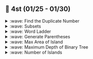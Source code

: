<!--
https://github.com/ikatyang/emoji-cheat-sheet/blob/master/README.md
-->

## :punch: 4st (01/25 - 01/30)

<details><summary> :wave: Find the Duplicate Number  </summary>
<p>
 
- 문제 링크: https://leetcode.com/problems/find-the-duplicate-number/

### :green_book: Find the Duplicate Number 
``` java
class Solution {
    public int findDuplicate(int[] nums) {
        int ret = nums[0];
        int temp;
        while (nums[ret] != ret) {
            temp = nums[ret];
            nums[ret] = ret;
            ret = temp;
        }
        
        return ret;
    }
}
 ```

</p>
</details>



<details><summary> :wave: Subsets </summary>
<p>
 
- 문제 링크: https://leetcode.com/problems/subsets/

### :green_book: Subsets
``` java
class Solution {
    public List<List<Integer>> subsets(int[] nums) {
        List<List<Integer>> ret = new ArrayList<>();
        ret.add(new ArrayList<>());
        for (int i = 0; i < nums.length; i++) {
            backtrack(ret, nums, new ArrayList<>(), i);
        }
        return ret;
    }
    
    void backtrack(List<List<Integer>> ret, int[] nums, List<Integer> array, int i) {
        array.add(nums[i]);
        ret.add(array);
        
        for (int j = i+1; j < nums.length; j++) {
            backtrack(ret, nums, new ArrayList<>(array), j);
        }
    }
}
 ```

</p>
</details>



<details><summary> :wave: Word Ladder </summary>
<p>
 
- 문제 링크: https://leetcode.com/problems/word-ladder

### :green_book: Word Ladder
``` java
class Solution {
    public int ladderLength(String beginWord, String endWord, List<String> wordList) {
        Set<String> wordSet = new HashSet<>(wordList); // 아직 도달하지 못한 단어 set
        Set<String> reachedSet = new HashSet<>();      // 특정 레벨에 도달했을 때 변환된 단어 set
        
        // 초기화
        reachedSet.add(beginWord);
        wordSet.remove(beginWord);
        int level = 1;
        
        // reachedSet에 원소가 있다는 것의 의미: level n에서 level n+1로 변환될 수 있는 단어가 있다.
        while (!reachedSet.isEmpty()) {
            Set<String> reachedNextSet = new HashSet<>();
            /*
            현재 레벨에 존재하는 reachedSet의 단어들의 각 문자 요소들을 모두 변경해보며 
            아직 방문하지 않은 단어인지 체크한다. 만약 아직 방문하지 않은 단어라면 다음 레벨에 들어갈
            reachedSet의 요소로 넣어준다. 이후 변환 가능한 단어가 정답이라면? 정답(현재 레벨+1)을 반환
            */
            for (String r : reachedSet) {
                for (int i = 0; i < r.length(); i++) {  
                    char[] rarray = r.toCharArray();
                    for (char c = 'a'; c <= 'z'; c++) {
                        rarray[i] = c;
                        String newString = new String(rarray);
                        if (wordSet.remove(newString)) {     // 만약 아직 방문하지 않은 단어라면
                            reachedNextSet.add(newString);   // 다음 레벨에 들어갈 reachedSet의 요소로 넣어줌
                            if (endWord.equals(newString)) { // 만약 정답이라면
                                return level+1;              // 정답 (가장 짧은 변환 시퀀스 수) 
                            }
                        }
                    }
                    
                }
                
            }
            reachedSet = reachedNextSet;
            level++;
        }
        return 0;        
    }
}
 ```

</p>
</details>



<details><summary> :wave: Generate Parentheses </summary>
<p>
 
- 문제 링크: https://leetcode.com/problems/generate-parentheses

### :green_book: Generate Parentheses
``` java
import java.util.List;

class Solution {
    public List<String> generateParenthesis(int n) {
        List<String> ret = new ArrayList<>();
        backtrack(ret, "", n, 0, 0);
        return ret;
    }
    
    void backtrack(final List<String> ret, final String parentheses, final int n, final int openCnt, final int closeCnt) {
        if (openCnt > n) return;
        if (closeCnt > openCnt) return;
        if (openCnt == n && openCnt == closeCnt) {
            ret.add(parentheses);
            return;
        }            

        backtrack(ret, parentheses+"(", n, openCnt+1, closeCnt);
        backtrack(ret, parentheses+")", n, openCnt, closeCnt+1);
    }
}
 ```

</p>
</details>



<details><summary> :wave: Max Area of Island </summary>
<p>
 
- 문제 링크: https://leetcode.com/problems/max-area-of-island/

### :green_book: Max Area of Island
``` java
import java.util.Queue;
import java.util.LinkedList;

class Solution {
    
    public int maxAreaOfIsland(int[][] grid) {
        int ret = 0;
        
        for (int y = 0; y < grid.length; y++) {
            for (int x = 0; x < grid[0].length; x++) {
                if (grid[y][x] == 1) {
                    ret = Math.max(ret, bfs(grid, x, y));
                }
            }
        }
        
        return ret;
    }
    
    static int[] dx = {1, 0, -1, 0};
    static int[] dy = {0, 1, 0, -1};
    static int nx, ny;
    
    int bfs(final int[][] grid, final int x, final int y) {
        Queue<int[]> q = new LinkedList<>();
        
        q.offer(new int[] {x, y});
        grid[y][x] = 0;
        
        int[] xy;
        int area = 0;

        while (!q.isEmpty()) {
            xy = q.poll();
            area++;
            
            for (int i = 0; i < 4; i++) {
                nx = xy[0] + dx[i];
                ny = xy[1] + dy[i];
                
                if (nx <= -1 || nx >= grid[0].length) continue;
                if (ny <= -1 || ny >= grid.length)    continue;
                
                if (grid[ny][nx] == 1) {
                    q.offer(new int[] {nx, ny});
                    grid[ny][nx] = 0;
                }
            }
        }
        
        return area;        
    }
}
 ```

</p>
</details>



<details><summary> :wave: Maximum Depth of Binary Tree </summary>
<p>
 
- 문제 링크: https://leetcode.com/problems/maximum-depth-of-binary-tree/

### :green_book: Maximum Depth of Binary Tree
``` java
class Solution {
    
    public int maxDepth(TreeNode root) {
        return traversal(root, 0, 0); // root 삽입, 아직 뎁스는 0
    }
    
    int traversal(TreeNode node, int depth, int ret) {
        if (node == null) return ret;
        
        // 현재 node가 null이 아니므로 depth 증가
        depth++; 
        
        // 현재 depth > ret(max_depth) -> ret 초기화
        if (depth > ret) { 
            ret = depth;
        }
        
        // 진입
        //  - 하위 node가 null일지라도 일단 진입
        //  - 진입 이후에 null인지 판단하고 depth 증가
        ret = Math.max(ret, traversal(node.left, depth, ret));
        ret = Math.max(ret, traversal(node.right, depth, ret));
        
        return ret;
    }
}
 ```

</p>
</details>



<details><summary> :wave: Number of Islands </summary>
<p>
 
- 문제 링크: https://leetcode.com/problems/number-of-islands

### :green_book: Number of Islands
``` java
class Solution {
    
    static int[] dx = {1, 0, -1, 0};
    static int[] dy = {0, 1, 0, -1};
    
    public int numIslands(char[][] grid) {
        
        int ret = 0;
                
        for (int y = 0; y < grid.length; y++) {
            for (int x = 0; x < grid[0].length; x++) {
                if (grid[y][x] == '1') {
                    ret++;
                    dfs(grid, x, y);
                }
            }
        }
        
        return ret;        
    }
    
    void dfs(final char[][] grid, final int x, final int y) {
        grid[y][x] = '0';
        int nx, ny;
        for (int i = 0; i < 4; i++) {
            nx = x + dx[i];
            ny = y + dy[i];
            
            if (nx <= -1 || nx >= grid[0].length) continue;    
            if (ny <= -1 || ny >= grid.length)    continue;
            if (grid[ny][nx] == '1') {
                dfs(grid, nx, ny);
            }
        }
    }
}
 ```

</p>
</details>

